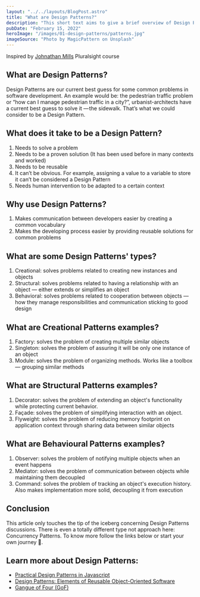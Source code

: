 ```yaml
---
layout: "../../layouts/BlogPost.astro"
title: "What are Design Patterns?"
description: "This short text aims to give a brief overview of Design Patterns. The theme is a common topic in Software Development discussions and is a part of the everyday life of any developer trying to build well-designed software. But what are Design Patterns?"
pubDate: "February 15, 2022"
heroImage: "/images/01-design-patterns/patterns.jpg"
imageSource: "Photo by MagicPattern on Unsplash"
---
```


Inspired by <a href="https://twitter.com/jonathanfmills" class="underline">Johnathan Mills</a> Pluralsight course

## **What are Design Patterns?**

Design Patterns are our current best guess for some common problems in software development. An example would be: the pedestrian traffic problem or “how can I manage pedestrian traffic in a city?”, urbanist-architects have a current best guess to solve it — the sidewalk. That’s what we could consider to be a Design Pattern.

## **What does it take to be a Design Pattern?**
<ol class="list-decimal">
    <li>Needs to solve a problem</li>
    <li>Needs to be a proven solution (It has been used before in many contexts and worked)</li>
    <li>Needs to be reusable</li>
    <li>It can’t be obvious. For example, assigning a value to a variable to store it can’t be considered a Design Pattern</li>
    <li>Needs human intervention to be adapted to a certain context</li>
</ol>

## **Why use Design Patterns?**

<ol class="list-decimal">
    <li>Makes communication between developers easier by creating a common vocabulary</li>
    <li>Makes the developing process easier by providing reusable solutions for common problems</li>
</ol>

## **What are some Design Patterns' types?**

<ol class="list-decimal">
    <li>Creational: solves problems related to creating new instances and objects</li>
    <li>Structural: solves problems related to having a relationship with an object — either extends or simplifies an object</li>
    <li>Behavioral: solves problems related to cooperation between objects — how they manage responsibilities and communication sticking to good design</li>
</ol>

## **What are Creational Patterns examples?**

<ol class="list-decimal">
    <li>Factory: solves the problem of creating multiple similar objects</li>
    <li>Singleton: solves the problem of assuring it will be only one instance of an object</li>
    <li>Module: solves the problem of organizing methods. Works like a toolbox — grouping similar methods</li>
</ol>

## **What are Structural Patterns examples?**

<ol class="list-decimal">
    <li>Decorator: solves the problem of extending an object's functionality while protecting current behavior.</li>
    <li>Façade: solves the problem of simplifying interaction with an object.</li>
    <li>Flyweight: solves the problem of reducing memory footprint on application context through sharing data between similar objects</li>
</ol>

## **What are Behavioural Patterns examples?**

<ol class="list-decimal">
    <li>Observer: solves the problem of notifying multiple objects when an event happens</li>
    <li>Mediator: solves the problem of communication between objects while maintaining them decoupled</li>
    <li>Command: solves the problem of tracking an object's execution history. Also makes implementation more solid, decoupling it from execution</li>
</ol>

## **Conclusion**

This article only touches the tip of the iceberg concerning Design Patterns discussions. There is even a totally different type not approach here: Concurrency Patterns. To know more follow the links below or start your own journey 🚀.

## **Learn more about Design Patterns:**

<ul class="list-disc">

<li>
<a href="https://app.pluralsight.com/library/courses/javascript-practical-design-patterns/table-of-contents" class="underline">Practical Design Patterns in Javascript</a>
</li>

<li>
<a href="https://www.amazon.com/Design-Patterns-Object-Oriented-Addison-Wesley-Professional-ebook-dp-B000SEIBB8/dp/B000SEIBB8/ref=mt_other?_encoding=UTF8&me=&qid=" class="underline">Design Patterns: Elements of Reusable Object-Oriented Software</a>

</li>

<li>
<a href="https://springframework.guru/gang-of-four-design-patterns/" class="underline">Gangue of Four (GoF)</a>
</li>

</ul>